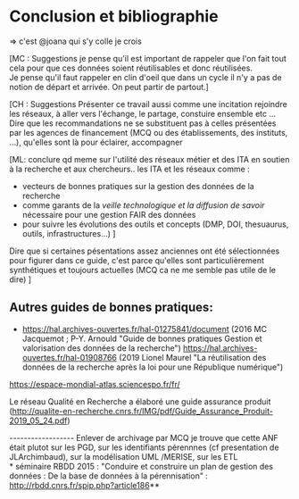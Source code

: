 # Conclusion et bibliographie

=> c'est @joana qui s'y colle je crois

[MC : Suggestions
je pense qu'il est important de  rappeler que l'on fait tout cela pour que ces données soient réutilisables et donc réutilisées.  
Je pense qu'il faut rappeler en clin d'oeil que dans un cycle il n'y a pas de notion de départ et arrivée. On peut partir de partout.]


[CH : Suggestions
Présenter ce travail aussi comme une incitation  rejoindre les réseaux, à aller vers l'échange, le partage, constuire ensemble etc ...
Dire que les recommandations ne se substituent pas à celles présentées par les agences de financement  (MCQ ou des établissements, des instituts, ...), qu'elles sont là pour éclairer, accompagner

[ML: conclure qd meme sur l'utilité des réseaux métier et des ITA en soutien à la recherche et aux chercheurs.. 
les ITA et les réseaux comme :
- vecteurs de bonnes pratiques sur la gestion des données de la recherche
- comme garants de la _veille technologique et la diffusion de savoir_ nécessaire pour une gestion FAIR des données 
- pour suivre les évolutions des outils et concepts (DMP, DOI, thesuaurus, outils, infrastructures...) ]


Dire que si certaines pésentations assez anciennes ont été sélectionnées pour figurer dans ce guide, c'est parce qu'elles sont particulièrement synthétiques et toujours actuelles (MCQ ca ne me semble pas utile de le dire) ]








##  Autres guides de bonnes pratiques:
            
   * <https://hal.archives-ouvertes.fr/hal-01275841/document> (2016 MC Jacquemot ; P-Y. Arnould "Guide de bonnes pratiques Gestion et valorisation des données de la recherche")        <https://hal.archives-ouvertes.fr/hal-01908766> (2019 Lionel Maurel "La réutilisation des données de la recherche après la loi pour une République numérique")
        
<https://espace-mondial-atlas.sciencespo.fr/fr/>


Le réseau Qualité en Recherche a élaboré une guide assurance produit (http://qualite-en-recherche.cnrs.fr/IMG/pdf/Guide_Assurance_Produit-2019_05_24.pdf)

------------------ Enlever de archivage par MCQ
je trouve que cette ANF était plutot  sur les PGD, sur les identifiants pérennnes (cf presentation de JLArchimbaud), sur la modélisation UML /MERISE, sur les ETL        
     * séminaire RBDD 2015 : "Conduire et construire un plan de gestion des données : De la base de données à la pérennisation" : <http://rbdd.cnrs.fr/spip.php?article186>**
